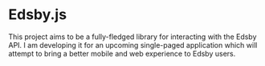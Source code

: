 # Edsby.js

This project aims to be a fully-fledged library for interacting with the Edsby API. I am developing it for an upcoming single-paged application which will attempt to bring a better mobile and web experience to Edsby users.
